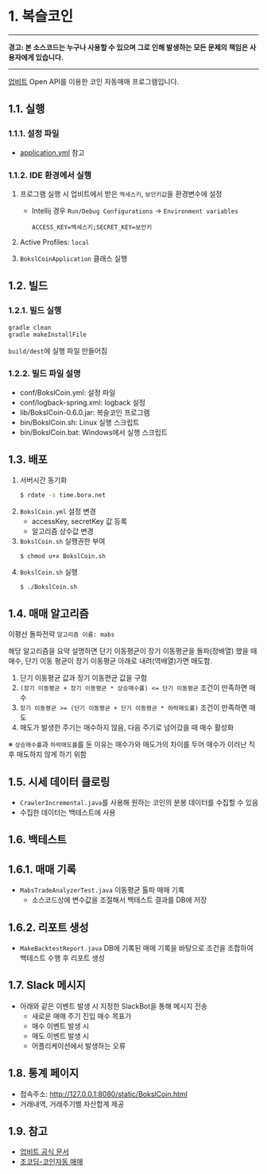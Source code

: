 # 1. 복슬코인

---

**경고: 본 소스코드는 누구나 사용할 수 있으며 그로 인해 발생하는 모든 문제의 책임은 사용자에게 있습니다.**

---

[업비트](https://upbit.com) Open API를 이용한 코인 자동매매 프로그램입니다.

## 1.1. 실행

### 1.1.1. 설정 파일

- [application.yml](src/main/resources/application.yml) 참고

### 1.1.2. IDE 환경에서 실행

1. 프로그램 실행 시 업비트에서 받은 `엑세스키`, `보안키값`을 환경변수에 설정

    - Intellij 경우 `Run/Debug Configurations` ->  `Environment variables`
         ```
         ACCESS_KEY=엑세스키;SECRET_KEY=보안키
         ```
1. Active Profiles: `local`
1. `BokslCoinApplication` 클래스 실행

## 1.2. 빌드

### 1.2.1. 빌드 실행

```bash
gradle clean
gradle makeInstallFile
```

`build/dest`에 실행 파일 만들어짐

### 1.2.2. 빌드 파일 설명

- conf/BokslCoin.yml: 설정 파일
- conf/logback-spring.xml: logback 설정
- lib/BokslCoin-0.6.0.jar: 복슬코인 프로그램
- bin/BokslCoin.sh: Linux 실행 스크립트
- bin/BokslCoin.bat: Windows에서 실행 스크립트

## 1.3. 배포

1. 서버시간 동기화
   ```sh
   $ rdate -s time.bora.net
   ```
1. `BokslCoin.yml` 설정 변경
    - accessKey, secretKey 값 등록
    - 알고리즘 상수값 변경
1. `BokslCoin.sh` 실행권한 부여
    ```shell
    $ chmod u+x BokslCoin.sh
    ```
1. `BokslCoin.sh` 실행
    ```shell
    $ ./BokslCoin.sh
    ```

## 1.4. 매매 알고리즘

이평선 돌파전략  `알고리즘 이름: mabs`

해당 알고리즘을 요약 설명하면 단기 이동평균이 장기 이동평균을 돌파(정배열) 했을 때 매수, 단기 이동 평균이 장기 이동평균 아래로 내려(역배열)가면 매도함.

1. 단기 이동평균 값과 장기 이동편균 값을 구함
2. `(장기 이동평균 + 장기 이동평균 * 상승매수률) <= 단기 이동평균` 조건이 만족하면 매수
3. `장기 이동평균 >= (단기 이동평균 + 단기 이동평균 * 하락매도률)` 조건이 만족하면 매도
4. 매도가 발생한 주기는 매수하지 않음, 다음 주기로 넘어갔을 때 매수 활성화

※ `상승매수률`과 `하락매도률`를 둔 이유는 매수가와 매도가의 차이를 두어 매수가 이러난 직후 매도하지 않게 하기 위함

## 1.5. 시세 데이터 클로링

- `CrawlerIncremental.java`를 사용해 원하는 코인의 분봉 데이터를 수집할 수 있음
- 수집한 데이터는 백테스트에 사용

## 1.6. 백테스트

## 1.6.1. 매매 기록

- `MabsTradeAnalyzerTest.java` 이동평균 톨파 매매 기록
    - 소스코드상에 변수값을 조절해서 백테스트 결과를 DB에 저장

## 1.6.2. 리포트 생성

- `MakeBacktestReport.java` DB에 기록된 매매 기록을 바탕으로 조건을 조합하여 백테스트 수행 후 리포트 생성

## 1.7. Slack 메시지

- 아래와 같은 이벤트 발생 시 지정한 SlackBot을 통해 메시지 전송
    - 새로운 매매 주기 진입 매수 목표가
    - 매수 이벤트 발생 시
    - 매도 이벤트 발생 시
    - 어플리케이션에서 발생하는 오류

## 1.8. 통계 페이지

- 접속주소: http://127.0.0.1:8080/static/BokslCoin.html
- 거래내역, 거래주기별 자산합계 제공

## 1.9. 참고

- [업비트 공식 문서](https://docs.upbit.com)
- [조코딩-코인자동 매매](https://github.com/youtube-jocoding/pyupbit-autotrade)
